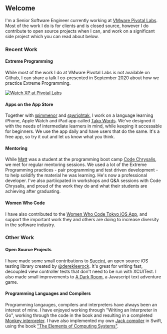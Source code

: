 ## Welcome 

I'm a Senior Software Engineer currently working at [VMware Pivotal Labs](https://tanzu.vmware.com/labs). Most of the work I do is for clients and is closed source, however I do contribute to open source projects when I can, and work on a significant side project which you can read about below. 

### Recent Work

#### Extreme Programming

While most of the work I do at VMware Pivotal Labs is not available on Github, I can share a talk I co-presented in September 2020 about how we practice Extreme Programming.

[![Watch XP at Pivotal Labs](https://img.youtube.com/vi/1JipSVkviK4/hqdefault.jpg)](https://www.youtube.com/watch?v=1JipSVkviK4)

#### Apps on the App Store

Together with [@immenor](https://github.com/immenor) and [@wrightak](https://github.com/wrightak), I work on a language learning iPhone, Apple Watch and iPad app called [Tako Words](https://apps.apple.com/us/app/tako-words/id966420453). We've designed it with the needs of intermediate learners in mind, while keeping it accessable for beginners. We use the app daily and have users that do the same. It's a free app, so try it out and let us know what you think.

#### Mentoring

While [Matt](https://github.com/mp40) was a student at the programming boot camp [Code Chrysalis](https://www.codechrysalis.io), we met for regular mentoring sessions. We used a lot of the Extreme Programming practices - pair programming and test driven development - to help solidify the material he was learning. He's now a professional developer. I've also partiicpated in workshops and Q&A sessions with Code Chrysalis, and proud of the work they do and what their students are achieving after graduating.

#### Women Who Code

I have also contributed to the [Women Who Code Tokyo iOS App](https://github.com/WWCodeTokyo/wwcode-tokyo-iOS-app), and support the important work they and others are doing to increase diversity in the software industry.

### Other Work

#### Open Source Projects

I have made some small contributions to [Succint](https://github.com/derekleerock/Succinct), an open source iOS testing library created by [@derekleerock](https://github.com/derekleerock/). It's great for writing fast, decoupled view controller tests that don't need to be run with XCUITest. I also made small improvements to [A Dark Room](https://github.com/rgravina/adarkroom), a Javascript text adventure game.

#### Programming Languages and Compilers

Programming langauges, compilers and interpreters have always been an interest of mine. I have enjoyed working through "Writing an Interpreter in Go", working through the code in the book and resulting in a completed [Monkey interpreter](https://github.com/rgravina/monkey). I have also implemented my own [Jack compiler](https://github.com/rgravina/nand2tetris) in Swift, using the book ["The Elements of Computing Systems"](https://www.nand2tetris.org).
